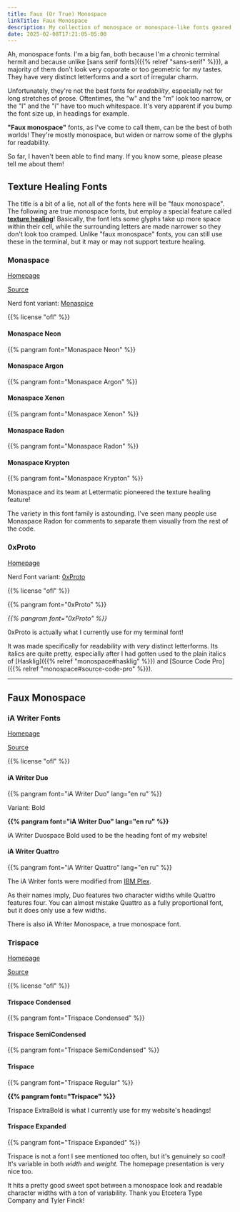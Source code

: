 ```yaml
---
title: Faux (Or True) Monospace
linkTitle: Faux Monospace
description: My collection of monospace or monospace-like fonts geared for readability
date: 2025-02-08T17:21:05-05:00
---
```


Ah, monospace fonts. I'm a big fan, both because I'm a chronic terminal hermit and because
unlike [sans serif fonts]({{% relref "sans-serif" %}}), a majority of them don't look very
coporate or too geometric for my tastes. They have very distinct letterforms and a sort of
irregular charm.

Unfortunately, they're not the best fonts for *readability*, especially not for long stretches
of prose. Oftentimes, the "w" and the "m" look too narrow, or the "l" and the "i" have too
much whitespace. It's very apparent if you bump the font size up, in headings for example.

**"Faux monospace"** fonts, as I've come to call them, can be the best of both worlds! They're
mostly monospace, but widen or narrow some of the glyphs for readability.

So far, I haven't been able to find many. If you know some, please please tell me about them!

<section>

## Texture Healing Fonts

The title is a bit of a lie, not all of the fonts here will be "faux monospace". The following
are true monospace fonts, but employ a special feature called
[**texture healing**](https://github.com/githubnext/monaspace/blob/main/docs/Texture%20Healing.md)!
Basically, the font lets some glyphs take up more space within their cell, while the surrounding
letters are made narrower so they don't look too cramped. Unlike "faux monospace" fonts, you can
still use these in the terminal, but it may or may not support texture healing.

### Monaspace

[Homepage](https://monaspace.githubnext.com)

[Source](https://github.com/githubnext/monaspace)

Nerd font variant: [Monaspice][nf]

{{% license "ofl" %}}

#### Monaspace Neon

{{% pangram font="Monaspace Neon" %}}

#### Monaspace Argon

{{% pangram font="Monaspace Argon" %}}

#### Monaspace Xenon

{{% pangram font="Monaspace Xenon" %}}

#### Monaspace Radon

{{% pangram font="Monaspace Radon" %}}

#### Monaspace Krypton

{{% pangram font="Monaspace Krypton" %}}

Monaspace and its team at Lettermatic pioneered the texture healing feature!

The variety in this font family is astounding. I've seen many people use Monaspace Radon
for comments to separate them visually from the rest of the code.

### 0xProto

[Homepage](https://github.com/0xType/0xProto)

Nerd Font variant: [0xProto][nf]

{{% license "ofl" %}}

{{% pangram font="0xProto" %}}

<div style="font-style: italic">
{{% pangram font="0xProto" %}}
</div>

0xProto is actually what I currently use for my terminal font!

It was made specifically for readability with *very* distinct letterforms. Its italics
are quite pretty, especially after I had gotten used to the plain italics of
[Hasklig]({{% relref "monospace#hasklig" %}}) and [Source Code Pro]({{% relref "monospace#source-code-pro" %}}).

[nf]: https://www.nerdfonts.com/font-downloads

</section>
<hr />
<section>

## Faux Monospace

### iA Writer Fonts

[Homepage](https://ia.net/topics/a-typographic-christmas)

[Source](https://github.com/iaolo/iA-Fonts)

{{% license "ofl" %}}

#### iA Writer Duo

{{% pangram font="iA Writer Duo" lang="en ru" %}}

<span class="primary">Variant</span>: Bold

<div style="font-weight: bold">
{{% pangram font="iA Writer Duo" lang="en ru" %}}
</div>

iA Writer Duospace Bold used to be the heading font of my website!

#### iA Writer Quattro

{{% pangram font="iA Writer Quattro" lang="en ru" %}}

The iA Writer fonts were modified from [IBM Plex](https://github.com/IBM/plex).

As their names imply, Duo features two character widths while Quattro features four.
You can almost mistake Quattro as a fully proportional font, but it does only use a
few widths.

There is also iA Writer Monospace, a true monospace font.

### Trispace

[Homepage](https://etceteratype.co/trispace)

[Source](https://github.com/Etcetera-Type-Co/Trispace)

{{% license "ofl" %}}

#### Trispace Condensed

{{% pangram font="Trispace Condensed" %}}

#### Trispace SemiCondensed

{{% pangram font="Trispace SemiCondensed" %}}

#### Trispace

{{% pangram font="Trispace Regular" %}}
<div style="font-weight: 800">
{{% pangram font="Trispace" %}}
</div>

Trispace ExtraBold is what I currently use for my website's headings!

#### Trispace Expanded

{{% pangram font="Trispace Expanded" %}}

Trispace is not a font I see mentioned too often, but it's genuinely so cool!
It's variable in both *width* and *weight*. The homepage presentation is very nice too.

It hits a pretty good sweet spot between a monospace look and readable character widths
with a ton of variability. Thank you Etcetera Type Company and Tyler Finck!

</section>

